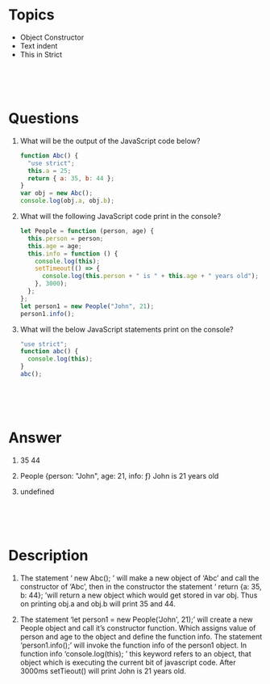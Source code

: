 # Topics

- Object Constructor
- Text indent
- This in Strict

&nbsp;

&nbsp;

# Questions

1. What will be the output of the JavaScript code below?

   ```js
   function Abc() {
     "use strict";
     this.a = 25;
     return { a: 35, b: 44 };
   }
   var obj = new Abc();
   console.log(obj.a, obj.b);
   ```

2. What will the following JavaScript code print in the console?

   ```js
   let People = function (person, age) {
     this.person = person;
     this.age = age;
     this.info = function () {
       console.log(this);
       setTimeout(() => {
         console.log(this.person + " is " + this.age + " years old");
       }, 3000);
     };
   };
   let person1 = new People("John", 21);
   person1.info();
   ```

3. What will the below JavaScript statements print on the console?

   ```js
   "use strict";
   function abc() {
     console.log(this);
   }
   abc();
   ```

&nbsp;

&nbsp;

# Answer

1. 35 44

2. People {person: "John", age: 21, info: ƒ} John is 21 years old

3. undefined

&nbsp;

&nbsp;

# Description

1. The statement ‘ new Abc(); ’ will make a new object of ‘Abc’ and call the constructor of ‘Abc’, then in the constructor the statement ‘ return {a: 35, b: 44}; ’will return a new object which would get stored in var obj. Thus on printing obj.a and obj.b will print 35 and 44.

2. The statement ‘let person1 = new People('John', 21);’ will create a new People object and call it’s constructor function. Which assigns value of person and age to the object and define the function info. The statement ‘person1.info();’ will invoke the function info of the person1 object. In function info ‘console.log(this); ’ this keyword refers to an object, that object which is executing the current bit of javascript code. After 3000ms setTieout() will print John is 21 years old.

